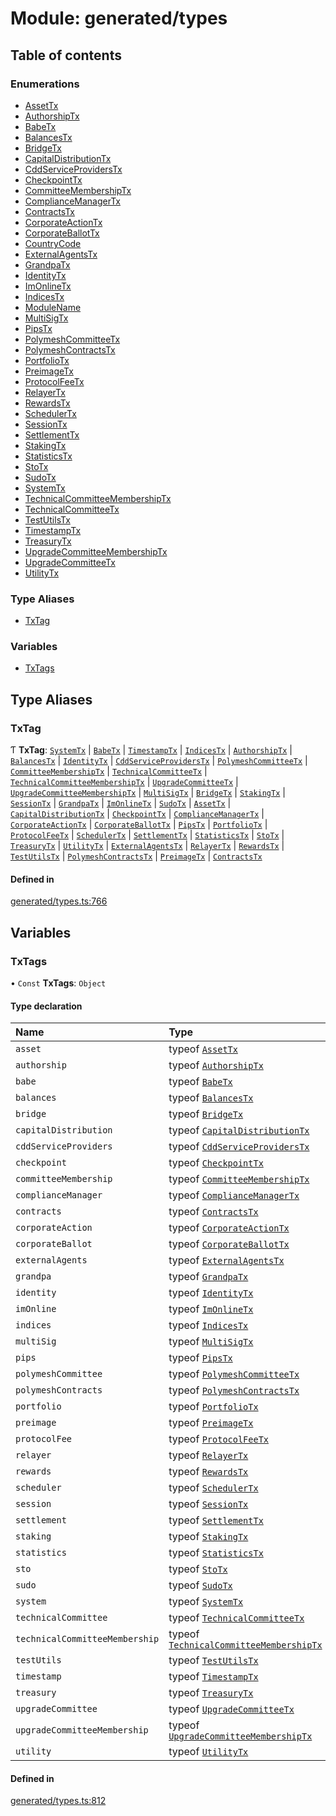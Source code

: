 # Module: generated/types

## Table of contents

### Enumerations

- [AssetTx](../wiki/generated.types.AssetTx)
- [AuthorshipTx](../wiki/generated.types.AuthorshipTx)
- [BabeTx](../wiki/generated.types.BabeTx)
- [BalancesTx](../wiki/generated.types.BalancesTx)
- [BridgeTx](../wiki/generated.types.BridgeTx)
- [CapitalDistributionTx](../wiki/generated.types.CapitalDistributionTx)
- [CddServiceProvidersTx](../wiki/generated.types.CddServiceProvidersTx)
- [CheckpointTx](../wiki/generated.types.CheckpointTx)
- [CommitteeMembershipTx](../wiki/generated.types.CommitteeMembershipTx)
- [ComplianceManagerTx](../wiki/generated.types.ComplianceManagerTx)
- [ContractsTx](../wiki/generated.types.ContractsTx)
- [CorporateActionTx](../wiki/generated.types.CorporateActionTx)
- [CorporateBallotTx](../wiki/generated.types.CorporateBallotTx)
- [CountryCode](../wiki/generated.types.CountryCode)
- [ExternalAgentsTx](../wiki/generated.types.ExternalAgentsTx)
- [GrandpaTx](../wiki/generated.types.GrandpaTx)
- [IdentityTx](../wiki/generated.types.IdentityTx)
- [ImOnlineTx](../wiki/generated.types.ImOnlineTx)
- [IndicesTx](../wiki/generated.types.IndicesTx)
- [ModuleName](../wiki/generated.types.ModuleName)
- [MultiSigTx](../wiki/generated.types.MultiSigTx)
- [PipsTx](../wiki/generated.types.PipsTx)
- [PolymeshCommitteeTx](../wiki/generated.types.PolymeshCommitteeTx)
- [PolymeshContractsTx](../wiki/generated.types.PolymeshContractsTx)
- [PortfolioTx](../wiki/generated.types.PortfolioTx)
- [PreimageTx](../wiki/generated.types.PreimageTx)
- [ProtocolFeeTx](../wiki/generated.types.ProtocolFeeTx)
- [RelayerTx](../wiki/generated.types.RelayerTx)
- [RewardsTx](../wiki/generated.types.RewardsTx)
- [SchedulerTx](../wiki/generated.types.SchedulerTx)
- [SessionTx](../wiki/generated.types.SessionTx)
- [SettlementTx](../wiki/generated.types.SettlementTx)
- [StakingTx](../wiki/generated.types.StakingTx)
- [StatisticsTx](../wiki/generated.types.StatisticsTx)
- [StoTx](../wiki/generated.types.StoTx)
- [SudoTx](../wiki/generated.types.SudoTx)
- [SystemTx](../wiki/generated.types.SystemTx)
- [TechnicalCommitteeMembershipTx](../wiki/generated.types.TechnicalCommitteeMembershipTx)
- [TechnicalCommitteeTx](../wiki/generated.types.TechnicalCommitteeTx)
- [TestUtilsTx](../wiki/generated.types.TestUtilsTx)
- [TimestampTx](../wiki/generated.types.TimestampTx)
- [TreasuryTx](../wiki/generated.types.TreasuryTx)
- [UpgradeCommitteeMembershipTx](../wiki/generated.types.UpgradeCommitteeMembershipTx)
- [UpgradeCommitteeTx](../wiki/generated.types.UpgradeCommitteeTx)
- [UtilityTx](../wiki/generated.types.UtilityTx)

### Type Aliases

- [TxTag](../wiki/generated.types#txtag)

### Variables

- [TxTags](../wiki/generated.types#txtags)

## Type Aliases

### TxTag

Ƭ **TxTag**: [`SystemTx`](../wiki/generated.types.SystemTx) \| [`BabeTx`](../wiki/generated.types.BabeTx) \| [`TimestampTx`](../wiki/generated.types.TimestampTx) \| [`IndicesTx`](../wiki/generated.types.IndicesTx) \| [`AuthorshipTx`](../wiki/generated.types.AuthorshipTx) \| [`BalancesTx`](../wiki/generated.types.BalancesTx) \| [`IdentityTx`](../wiki/generated.types.IdentityTx) \| [`CddServiceProvidersTx`](../wiki/generated.types.CddServiceProvidersTx) \| [`PolymeshCommitteeTx`](../wiki/generated.types.PolymeshCommitteeTx) \| [`CommitteeMembershipTx`](../wiki/generated.types.CommitteeMembershipTx) \| [`TechnicalCommitteeTx`](../wiki/generated.types.TechnicalCommitteeTx) \| [`TechnicalCommitteeMembershipTx`](../wiki/generated.types.TechnicalCommitteeMembershipTx) \| [`UpgradeCommitteeTx`](../wiki/generated.types.UpgradeCommitteeTx) \| [`UpgradeCommitteeMembershipTx`](../wiki/generated.types.UpgradeCommitteeMembershipTx) \| [`MultiSigTx`](../wiki/generated.types.MultiSigTx) \| [`BridgeTx`](../wiki/generated.types.BridgeTx) \| [`StakingTx`](../wiki/generated.types.StakingTx) \| [`SessionTx`](../wiki/generated.types.SessionTx) \| [`GrandpaTx`](../wiki/generated.types.GrandpaTx) \| [`ImOnlineTx`](../wiki/generated.types.ImOnlineTx) \| [`SudoTx`](../wiki/generated.types.SudoTx) \| [`AssetTx`](../wiki/generated.types.AssetTx) \| [`CapitalDistributionTx`](../wiki/generated.types.CapitalDistributionTx) \| [`CheckpointTx`](../wiki/generated.types.CheckpointTx) \| [`ComplianceManagerTx`](../wiki/generated.types.ComplianceManagerTx) \| [`CorporateActionTx`](../wiki/generated.types.CorporateActionTx) \| [`CorporateBallotTx`](../wiki/generated.types.CorporateBallotTx) \| [`PipsTx`](../wiki/generated.types.PipsTx) \| [`PortfolioTx`](../wiki/generated.types.PortfolioTx) \| [`ProtocolFeeTx`](../wiki/generated.types.ProtocolFeeTx) \| [`SchedulerTx`](../wiki/generated.types.SchedulerTx) \| [`SettlementTx`](../wiki/generated.types.SettlementTx) \| [`StatisticsTx`](../wiki/generated.types.StatisticsTx) \| [`StoTx`](../wiki/generated.types.StoTx) \| [`TreasuryTx`](../wiki/generated.types.TreasuryTx) \| [`UtilityTx`](../wiki/generated.types.UtilityTx) \| [`ExternalAgentsTx`](../wiki/generated.types.ExternalAgentsTx) \| [`RelayerTx`](../wiki/generated.types.RelayerTx) \| [`RewardsTx`](../wiki/generated.types.RewardsTx) \| [`TestUtilsTx`](../wiki/generated.types.TestUtilsTx) \| [`PolymeshContractsTx`](../wiki/generated.types.PolymeshContractsTx) \| [`PreimageTx`](../wiki/generated.types.PreimageTx) \| [`ContractsTx`](../wiki/generated.types.ContractsTx)

#### Defined in

[generated/types.ts:766](https://github.com/PolymeshAssociation/polymesh-sdk/blob/339b7503/src/generated/types.ts#L766)

## Variables

### TxTags

• `Const` **TxTags**: `Object`

#### Type declaration

| Name | Type |
| :------ | :------ |
| `asset` | typeof [`AssetTx`](../wiki/generated.types.AssetTx) |
| `authorship` | typeof [`AuthorshipTx`](../wiki/generated.types.AuthorshipTx) |
| `babe` | typeof [`BabeTx`](../wiki/generated.types.BabeTx) |
| `balances` | typeof [`BalancesTx`](../wiki/generated.types.BalancesTx) |
| `bridge` | typeof [`BridgeTx`](../wiki/generated.types.BridgeTx) |
| `capitalDistribution` | typeof [`CapitalDistributionTx`](../wiki/generated.types.CapitalDistributionTx) |
| `cddServiceProviders` | typeof [`CddServiceProvidersTx`](../wiki/generated.types.CddServiceProvidersTx) |
| `checkpoint` | typeof [`CheckpointTx`](../wiki/generated.types.CheckpointTx) |
| `committeeMembership` | typeof [`CommitteeMembershipTx`](../wiki/generated.types.CommitteeMembershipTx) |
| `complianceManager` | typeof [`ComplianceManagerTx`](../wiki/generated.types.ComplianceManagerTx) |
| `contracts` | typeof [`ContractsTx`](../wiki/generated.types.ContractsTx) |
| `corporateAction` | typeof [`CorporateActionTx`](../wiki/generated.types.CorporateActionTx) |
| `corporateBallot` | typeof [`CorporateBallotTx`](../wiki/generated.types.CorporateBallotTx) |
| `externalAgents` | typeof [`ExternalAgentsTx`](../wiki/generated.types.ExternalAgentsTx) |
| `grandpa` | typeof [`GrandpaTx`](../wiki/generated.types.GrandpaTx) |
| `identity` | typeof [`IdentityTx`](../wiki/generated.types.IdentityTx) |
| `imOnline` | typeof [`ImOnlineTx`](../wiki/generated.types.ImOnlineTx) |
| `indices` | typeof [`IndicesTx`](../wiki/generated.types.IndicesTx) |
| `multiSig` | typeof [`MultiSigTx`](../wiki/generated.types.MultiSigTx) |
| `pips` | typeof [`PipsTx`](../wiki/generated.types.PipsTx) |
| `polymeshCommittee` | typeof [`PolymeshCommitteeTx`](../wiki/generated.types.PolymeshCommitteeTx) |
| `polymeshContracts` | typeof [`PolymeshContractsTx`](../wiki/generated.types.PolymeshContractsTx) |
| `portfolio` | typeof [`PortfolioTx`](../wiki/generated.types.PortfolioTx) |
| `preimage` | typeof [`PreimageTx`](../wiki/generated.types.PreimageTx) |
| `protocolFee` | typeof [`ProtocolFeeTx`](../wiki/generated.types.ProtocolFeeTx) |
| `relayer` | typeof [`RelayerTx`](../wiki/generated.types.RelayerTx) |
| `rewards` | typeof [`RewardsTx`](../wiki/generated.types.RewardsTx) |
| `scheduler` | typeof [`SchedulerTx`](../wiki/generated.types.SchedulerTx) |
| `session` | typeof [`SessionTx`](../wiki/generated.types.SessionTx) |
| `settlement` | typeof [`SettlementTx`](../wiki/generated.types.SettlementTx) |
| `staking` | typeof [`StakingTx`](../wiki/generated.types.StakingTx) |
| `statistics` | typeof [`StatisticsTx`](../wiki/generated.types.StatisticsTx) |
| `sto` | typeof [`StoTx`](../wiki/generated.types.StoTx) |
| `sudo` | typeof [`SudoTx`](../wiki/generated.types.SudoTx) |
| `system` | typeof [`SystemTx`](../wiki/generated.types.SystemTx) |
| `technicalCommittee` | typeof [`TechnicalCommitteeTx`](../wiki/generated.types.TechnicalCommitteeTx) |
| `technicalCommitteeMembership` | typeof [`TechnicalCommitteeMembershipTx`](../wiki/generated.types.TechnicalCommitteeMembershipTx) |
| `testUtils` | typeof [`TestUtilsTx`](../wiki/generated.types.TestUtilsTx) |
| `timestamp` | typeof [`TimestampTx`](../wiki/generated.types.TimestampTx) |
| `treasury` | typeof [`TreasuryTx`](../wiki/generated.types.TreasuryTx) |
| `upgradeCommittee` | typeof [`UpgradeCommitteeTx`](../wiki/generated.types.UpgradeCommitteeTx) |
| `upgradeCommitteeMembership` | typeof [`UpgradeCommitteeMembershipTx`](../wiki/generated.types.UpgradeCommitteeMembershipTx) |
| `utility` | typeof [`UtilityTx`](../wiki/generated.types.UtilityTx) |

#### Defined in

[generated/types.ts:812](https://github.com/PolymeshAssociation/polymesh-sdk/blob/339b7503/src/generated/types.ts#L812)
